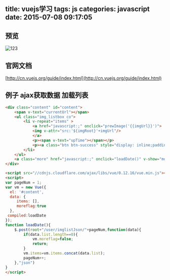 title: vuejs学习
tags: js
categories: javascript
date: 2015-07-08 09:17:05
---
## 预览
![123](https://dn-tianjun.qbox.me/ttianjunQQ截图20150715145355.png)
## 官网文档
[http://cn.vuejs.org/guide/index.html](http://cn.vuejs.org/guide/index.html)

## 例子 ajax获取数据 加载列表
```html
<div class="content" id="content">
	<span v-text="currentUrl"></span>
	<ul class="img_listbox co">
		<li v-repeat="items" >
			<a href="javascript:;" onclick="prewImage('{{imgUrl}}')">
			<img v-attr="src:'${imgRoot}'+imgUrl"/>
			</a>
			<p><span v-text="upTime"></span></p>
			<p><a class="btn btn-success" style="display: inline;padding: 6px 12px;" role="button" href="${root}/user/qrcode?imgID={{imgID}}">打印</a></p>
		</li>
	</ul>
	<a class="more" href="javascript:;" onclick="loadDate()" v-show="moreflag">查看更多</a>
</div>
```
```html
<script src="//cdnjs.cloudflare.com/ajax/libs/vue/0.12.16/vue.min.js"></script>
<script>
var pageNum = 1;
var vm = new Vue({
  el: '#content',
  data: {
	 items: [],
	 moreflag:true
  },
 compiled:loadDate
});
function loadDate(){
	$.post(root+"/user/imglistJson/"+pageNum,function(data){
		if(data.list.length==0){
			vm.moreflag=false;
			return;
		}
		vm.items=vm.items.concat(data.list);
		pageNum++;
	},"json")
}
</script>
```